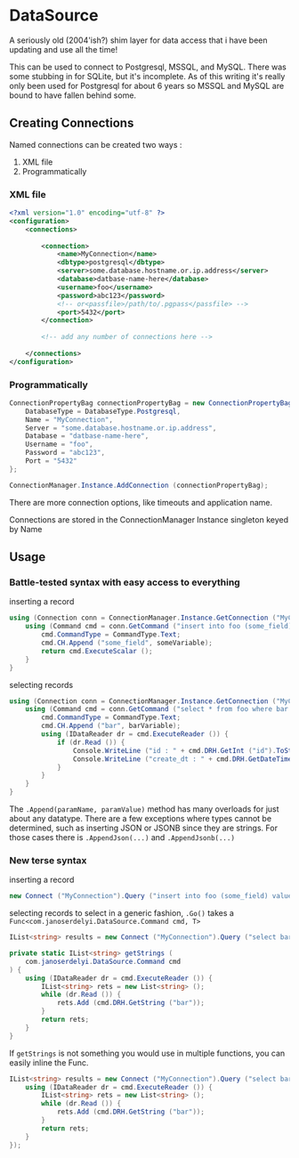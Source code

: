 # DataSource

A seriously old (2004'ish?) shim layer for data access that i have been updating and use all the time!

This can be used to connect to Postgresql, MSSQL, and MySQL. There was some stubbing in for SQLite, but it's incomplete.
As of this writing it's really only been used for Postgresql for about 6 years so MSSQL and MySQL are bound to have fallen behind some.

## Creating Connections

Named connections can be created two ways :
1. XML file
2. Programmatically

### XML file
```xml
<?xml version="1.0" encoding="utf-8" ?>
<configuration>
	<connections>
		
		<connection>
			<name>MyConnection</name>
			<dbtype>postgresql</dbtype>
			<server>some.database.hostname.or.ip.address</server>
			<database>datbase-name-here</database>
			<username>foo</username>
			<password>abc123</password>
			<!-- or<passfile>/path/to/.pgpass</passfile> -->
			<port>5432</port>
		</connection>
		
		<!-- add any number of connections here -->
		
	</connections>
</configuration>
```

### Programmatically
```csharp
ConnectionPropertyBag connectionPropertyBag = new ConnectionPropertyBag () {
	DatabaseType = DatabaseType.Postgresql,
	Name = "MyConnection",
	Server = "some.database.hostname.or.ip.address",
	Database = "datbase-name-here",
	Username = "foo",
	Password = "abc123",
	Port = "5432"
};

ConnectionManager.Instance.AddConnection (connectionPropertyBag);

```

There are more connection options, like timeouts and application name.

Connections are stored in the ConnectionManager Instance singleton keyed by Name


## Usage

### Battle-tested syntax with easy access to everything

inserting a record
```csharp
using (Connection conn = ConnectionManager.Instance.GetConnection ("MyConnection")) {
	using (Command cmd = conn.GetCommand ("insert into foo (some_field) values (:some_field) on conflict (some_field) do nothing;")) {
		cmd.CommandType = CommandType.Text;
		cmd.CH.Append ("some_field", someVariable);
		return cmd.ExecuteScalar ();
	}
}
```

selecting records
```csharp
using (Connection conn = ConnectionManager.Instance.GetConnection ("MyConnection")) {
	using (Command cmd = conn.GetCommand ("select * from foo where bar = :bar;")) {
		cmd.CommandType = CommandType.Text;
		cmd.CH.Append ("bar", barVariable);
		using (IDataReader dr = cmd.ExecuteReader ()) {
			if (dr.Read ()) {
				Console.WriteLine ("id : " + cmd.DRH.GetInt ("id").ToString ());
				Console.WriteLine ("create_dt : " + cmd.DRH.GetDateTime ("create_dt").ToString ());
			}
		}
	}
}
```

The `.Append(paramName, paramValue)` method has many overloads for just about any datatype. There are a few exceptions where types cannot be determined, such as inserting JSON or JSONB since they are strings. For those cases there is `.AppendJson(...)` and `.AppendJsonb(...)`

### New terse syntax

inserting a record
```csharp
new Connect ("MyConnection").Query ("insert into foo (some_field) values (:some_field) on conflict (some_field) do nothing;").Append ("some_field", someVariable).Go();
```

selecting records
to select in a generic fashion, `.Go()` takes a `Func<com.janoserdelyi.DataSource.Command cmd, T>`

```csharp
IList<string> results = new Connect ("MyConnection").Query ("select bar from foo;").Go<IList<string>> (getStrings);

private static IList<string> getStrings (
	com.janoserdelyi.DataSource.Command cmd
) {
	using (IDataReader dr = cmd.ExecuteReader ()) {
		IList<string> rets = new List<string> ();
		while (dr.Read ()) {
			rets.Add (cmd.DRH.GetString ("bar"));
		}
		return rets;
	}
}		
```

If `getStrings` is not something you would use in multiple functions, you can easily inline the Func.

```csharp
IList<string> results = new Connect ("MyConnection").Query ("select bar from foo;").Go<IList<string>> ((cmd) => {
	using (IDataReader dr = cmd.ExecuteReader ()) {
		IList<string> rets = new List<string> ();
		while (dr.Read ()) {
			rets.Add (cmd.DRH.GetString ("bar"));
		}
		return rets;
	}
});		
```


